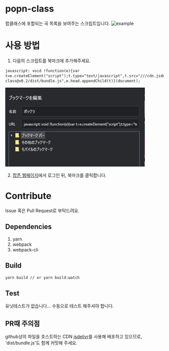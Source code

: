 # popn-class

팝클래스에 포함되는 곡 목록을 보여주는 스크립트입니다.
![example](https://user-images.githubusercontent.com/48484989/192114398-5cca3b43-75c2-49a1-8d09-57966b8f37a8.png)


# 사용 방법

1. 다음의 스크립트를 북마크에 추가해주세요.

```
javascript: void !function(e){var t=e.createElement("script");t.type="text/javascript",t.src="///cdn.jsdelivr.net/gh/sonohoshi/popn-class@v0.2/dist/bundle.js",e.head.appendChild(t)}(document);
```

![add script to bookmark](readme_1.png)

2. [팝픈 웹페이지](https://p.eagate.573.jp/game/popn/unilab/playdata/index.html)에서 로그인 뒤, 북마크를 클릭합니다.

# Contribute

Issue 혹은 Pull Request로 부탁드려요.

## Dependencies

1. yarn
2. webpack
3. webpack-cli

## Build

```
yarn build // or yarn build:watch
```

## Test

유닛테스트가 없습니다... 수동으로 테스트 해주셔야 합니다.

## PR때 주의점

github상의 파일을 호스트하는 CDN [jsdelivr](https://cdn.jsdelivr.net/)를 사용해 배포하고 있으므로, 'dist/bundle.js'도 함께 커밋해 주세요.
